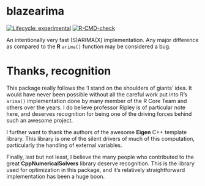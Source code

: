 
<!-- README.md is generated from README.Rmd. Please edit that file -->

# blazearima

<!-- badges: start -->

[![Lifecycle:
experimental](https://img.shields.io/badge/lifecycle-experimental-orange.svg)](https://lifecycle.r-lib.org/articles/stages.html#experimental)
[![R-CMD-check](https://github.com/JSzitas/fasttbats/workflows/R-CMD-check/badge.svg)](https://github.com/JSzitas/fasttbats/actions)
<!-- badges: end -->

An intentionally very fast (S)ARIMA(X) implementation. Any major
difference as compared to the **R** `arima()` function may be considered
a bug.

# Thanks, recognition

This package really follows the ‘I stand on the shoulders of giants’
idea. It would have never been possible without all the careful work put
into R’s `arima()` implementation done by many member of the R Core Team
and others over the years. I do believe professor Ripley is of
particular note here, and deserves recognition for being one of the
driving forces behind such an awesome project.

I further want to thank the authors of the awesome **Eigen** C++
template library. This library is one of the silent drivers of much of
this computation, particularly the handling of external variables.

Finally, last but not least, I believe the many people who contributed
to the great **CppNumericalSolvers** library deserve recognition. This
is the library used for optimization in this package, and it’s
relatively straightforward implementation has been a huge boon.
